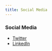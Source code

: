 ```yaml
---
title: Social Media
---
```


<main class="Container">
        <h3>Social Media</h3>
    <ul class="List-noBullets">
        <li class="Social-link"><a class="Social-link" href="https://twitter.com/claraalder">Twitter</a></li>
<!--         <li class="Social-link"><a class="Social-link" href="">Instagram</a></li> -->
        <li class="Social-link"><a class="Social-link" href="https://uk.linkedin.com/in/clara-alder-0832b823">LinkedIn</a></li>
    </ul>
    </main>
</body>
</html>